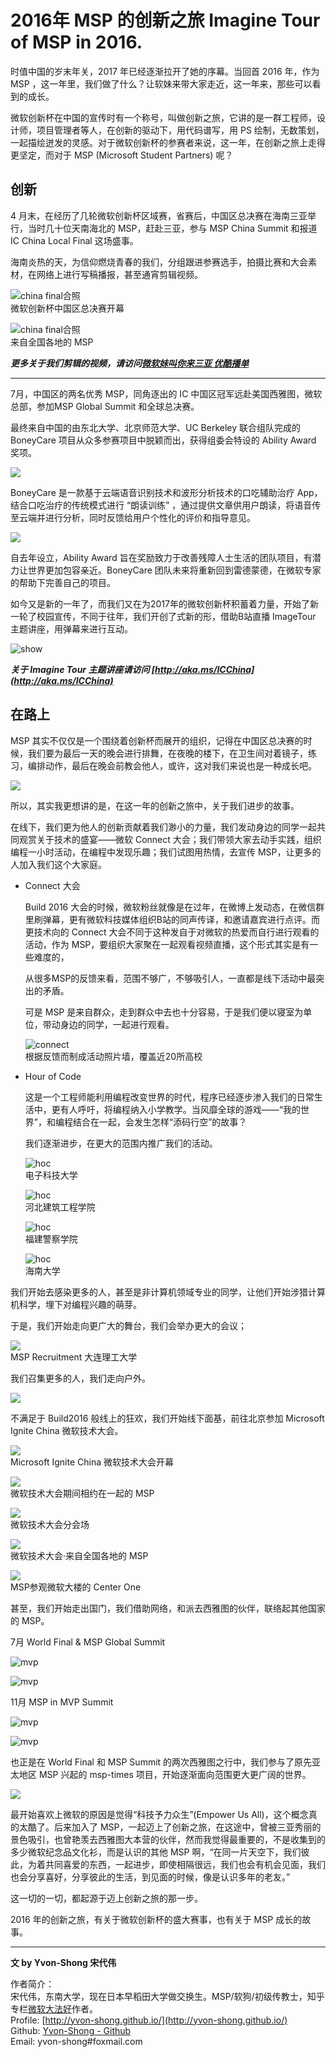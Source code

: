 # 2016年 MSP 的创新之旅 Imagine Tour of MSP in 2016.

时值中国的岁末年关，2017 年已经逐渐拉开了她的序幕。当回首 2016 年，作为 MSP ，这一年里，我们做了什么？让软妹来带大家走近，这一年来，那些可以看到的成长。

微软创新杯在中国的宣传时有一个称号，叫做创新之旅，它讲的是一群工程师，设计师，项目管理者等人，在创新的驱动下，用代码谱写，用 PS 绘制，无数策划，一起描绘迸发的灵感。对于微软创新杯的参赛者来说，这一年，在创新之旅上走得更坚定，而对于 MSP (Microsoft Student Partners) 呢？



## 创新

4 月末，在经历了几轮微软创新杯区域赛，省赛后，中国区总决赛在海南三亚举行，当时几十位天南海北的 MSP，赶赴三亚，参与 MSP China Summit 和报道 IC China Local Final 这场盛事。

海南炎热的天，为信仰燃烧青春的我们，分组跟进参赛选手，拍摄比赛和大会素材，在网络上进行写稿播报，甚至通宵剪辑视频。



![china final合照](img/chinafinal0.jpg)  
微软创新杯中国区总决赛开幕

![china final合照](img/chinafinal.jpg)  
来自全国各地的 MSP



***更多关于我们剪辑的视频，请访问[微软妹叫你来三亚 优酷播单](http://list.youku.com/albumlist/show/id_27159022.html?spm=a2h0j.8191423.module_basic_info.5~5!2~5~5~5~5~A)***

---

7月，中国区的两名优秀 MSP，同角逐出的 IC 中国区冠军远赴美国西雅图，微软总部，参加MSP Global Summit 和全球总决赛。

最终来自中国的由东北大学、北京师范大学、UC Berkeley 联合组队完成的 BoneyCare 项目从众多参赛项目中脱颖而出，获得组委会特设的 Ability Award 奖项。

![](img/worldfinal2.jpg)



BoneyCare 是一款基于云端语音识别技术和波形分析技术的口吃辅助治疗 App，结合口吃治疗的传统模式进行 “朗读训练” ，通过提供文章供用户朗读，将语音传至云端并进行分析，同时反馈给用户个性化的评价和指导意见。

![](img/worldfinal1.jpg)

自去年设立，Ability Award 旨在奖励致力于改善残障人士生活的团队项目，有潜力让世界更加包容亲近。BoneyCare 团队未来将重新回到雷德蒙德，在微软专家的帮助下完善自己的项目。



如今又是新的一年了，而我们又在为2017年的微软创新杯积蓄着力量，开始了新一轮了校园宣传，不同于往年，我们开创了式新的形，借助B站直播 ImageTour 主题讲座，用弹幕来进行互动。

![show](img/show1.jpg)

***关于 Imagine Tour 主题讲座请访问 [http://aka.ms/ICChina](http://aka.ms/ICChina)***



## 在路上



MSP 其实不仅仅是一个围绕着创新杯而展开的组织，记得在中国区总决赛的时候，我们要为最后一天的晚会进行排舞，在夜晚的楼下，在卫生间对着镜子，练习，编排动作，最后在晚会前教会他人，或许，这对我们来说也是一种成长吧。

![](img/chinafinal3.jpg)



所以，其实我更想讲的是，在这一年的创新之旅中，关于我们进步的故事。

在线下，我们更为他人的创新贡献着我们渺小的力量，我们发动身边的同学一起共同观赏关于技术的盛宴——微软 Connect 大会；我们带领大家去动手实践，组织编程一小时活动，在编程中发现乐趣；我们试图用热情，去宣传 MSP，让更多的人加入我们这个大家庭。

- Connect 大会

  Build 2016 大会的时候，微软粉丝就像是在过年，在微博上发动态，在微信群里刷弹幕，更有微软科技媒体组织B站的同声传译，和邀请嘉宾进行点评。而更技术向的 Connect 大会不同于这种发自于对微软的热爱而自行进行观看的活动，作为 MSP，要组织大家聚在一起观看视频直播，这个形式其实是有一些难度的，

  从很多MSP的反馈来看，范围不够广，不够吸引人，一直都是线下活动中最突出的矛盾。

  可是 MSP 是来自群众，走到群众中去也十分容易，于是我们便以寝室为单位，带动身边的同学，一起进行观看。

  ![connect](img/connect.jpg)  
  根据反馈而制成活动照片墙，覆盖近20所高校


- Hour of Code

  这是一个工程师能利用编程改变世界的时代，程序已经逐步渗入我们的日常生活中，更有人呼吁，将编程纳入小学教学。当风靡全球的游戏——“我的世界”，和编程结合在一起，会发生怎样“添码行空”的故事？

  我们逐渐进步，在更大的范围内推广我们的活动。

  ![hoc](img/hoc1.jpg)  
  电子科技大学

  ![hoc](img/hoc2.jpg)  
  河北建筑工程学院

  ![hoc](img/hoc3.jpg)  
  福建警察学院

  ![hoc](img/hoc4.jpg)  
  海南大学



我们开始去感染更多的人，甚至是非计算机领域专业的同学，让他们开始涉猎计算机科学，埋下对编程兴趣的萌芽。



于是，我们开始走向更广大的舞台，我们会举办更大的会议；

![](img/recruitment1.jpg)  
MSP Recruitment 大连理工大学



 我们召集更多的人，我们走向户外。

![](img/ic.jpg)



不满足于 Build2016 般线上的狂欢，我们开始线下面基，前往北京参加 Microsoft Ignite China 微软技术大会。

![](img/ignite1.jpg)  
Microsoft Ignite China 微软技术大会开幕


![](img/ignite2.jpg)  
微软技术大会期间相约在一起的 MSP


![](img/ignite3.jpg)  
微软技术大会分会场


![](img/ignite4.jpg)  
微软技术大会·来自全国各地的 MSP


![](img/centerone1.jpg)  
MSP参观微软大楼的 Center One



甚至，我们开始走出国门，我们借助网络，和派去西雅图的伙伴，联络起其他国家的 MSP。

7月 World Final & MSP Global Summit

![mvp](img/worldfinal3.jpg)

![mvp](img/worldfinal6.jpg)



11月 MSP in MVP Summit

![mvp](img/mvp2.jpg)



![mvp](img/mvp1.jpg)



也正是在 World Final 和 MSP Summit 的两次西雅图之行中，我们参与了原先亚太地区 MSP 兴起的 msp-times 项目，开始逐渐面向范围更大更广阔的世界。

![](img/msptimes.jpg)



最开始喜欢上微软的原因是觉得“科技予力众生”(Empower Us All)，这个概念真的太酷了。后来加入了 MSP，一起迈上了创新之旅，在这途中，曾被三亚秀丽的景色吸引，也曾艳羡去西雅图大本营的伙伴，然而我觉得最重要的，不是收集到的多少微软纪念品文化衫，而是认识的其他 MSP 啊，“在同一片天空下，我们彼此，为着共同喜爱的东西，一起进步，即使相隔很远，我们也会有机会见面，我们也会分享喜好，分享彼此的生活，到见面的时候，像是认识多年的老友。”

这一切的一切，都起源于迈上创新之旅的那一步。 



2016 年的创新之旅，有关于微软创新杯的盛大赛事，也有关于 MSP 成长的故事。

---

**文 by Yvon-Shong 宋代伟**

作者简介：  
宋代伟，东南大学，现在日本早稻田大学做交换生。MSP/软狗/初级传教士，知乎专栏[微软大法好](https://zhuanlan.zhihu.com/microsoft)作者。  
Profile: [http://yvon-shong.github.io/](http://yvon-shong.github.io/)  
Github: [Yvon-Shong - Github](https://github.com/Yvon-Shong)  
Email: yvon-shong#foxmail.com